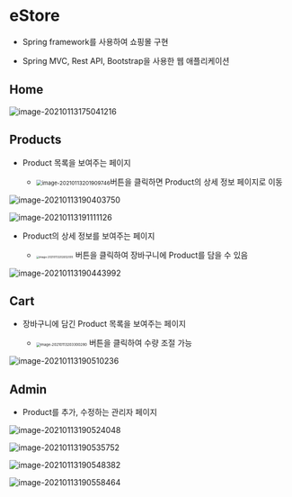 # eStore

- Spring framework를 사용하여 쇼핑몰 구현

- Spring MVC, Rest API, Bootstrap을 사용한 웹 애플리케이션

  

## Home

![image-20210113175041216](C:\Users\hansung\AppData\Roaming\Typora\typora-user-images\image-20210113175041216.png)



## Products

- Product 목록을 보여주는 페이지

  - <img src="C:\Users\hansung\AppData\Roaming\Typora\typora-user-images\image-20210113201909746.png" alt="image-20210113201909746" style="zoom: 67%;" />버튼을 클릭하면 Product의 상세 정보 페이지로 이동

  

![image-20210113190403750](C:\Users\hansung\AppData\Roaming\Typora\typora-user-images\image-20210113190403750.png)



![image-20210113191111126](C:\Users\hansung\AppData\Roaming\Typora\typora-user-images\image-20210113191111126.png)



- Product의 상세 정보를 보여주는 페이지

  -  <img src="C:\Users\hansung\AppData\Roaming\Typora\typora-user-images\image-20210113202652005.png" alt="image-20210113202652005" style="zoom: 33%;" /> 버튼을 클릭하여 장바구니에  Product를 담을 수 있음

  

![image-20210113190443992](C:\Users\hansung\AppData\Roaming\Typora\typora-user-images\image-20210113190443992.png)



## Cart

- 장바구니에 담긴 Product 목록을 보여주는 페이지

  - <img src="C:\Users\hansung\AppData\Roaming\Typora\typora-user-images\image-20210113203300280.png" alt="image-20210113203300280" style="zoom: 45%;" /> 버튼을 클릭하여 수량 조절 가능

  

![image-20210113190510236](C:\Users\hansung\AppData\Roaming\Typora\typora-user-images\image-20210113190510236.png)



## Admin

- Product를 추가, 수정하는 관리자 페이지



![image-20210113190524048](C:\Users\hansung\AppData\Roaming\Typora\typora-user-images\image-20210113190524048.png)



![image-20210113190535752](C:\Users\hansung\AppData\Roaming\Typora\typora-user-images\image-20210113190535752.png)



![image-20210113190548382](C:\Users\hansung\AppData\Roaming\Typora\typora-user-images\image-20210113190548382.png)



![image-20210113190558464](C:\Users\hansung\AppData\Roaming\Typora\typora-user-images\image-20210113190558464.png)